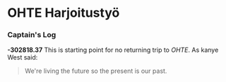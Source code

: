 # OHTE Harjoitustyö

### Captain's Log
**-302818.37** This is starting point for no returning trip to _OHTE_.
As kanye West said:
> We're living the future so
> the present is our past. 
